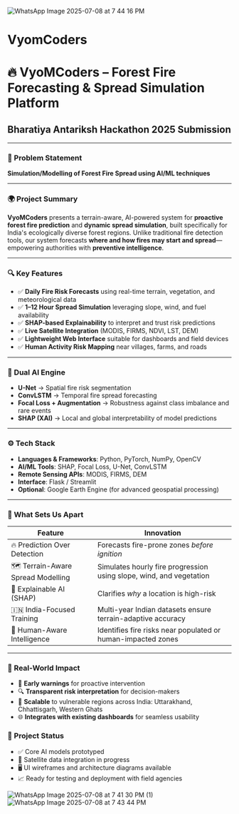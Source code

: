 ![WhatsApp Image 2025-07-08 at 7 44 16 PM](https://github.com/user-attachments/assets/a2fef425-fd33-4a5e-aab0-061c73713bbd)


# VyomCoders
# 🔥 VyoMCoders – Forest Fire Forecasting & Spread Simulation Platform  
## Bharatiya Antariksh Hackathon 2025 Submission

---

### 🧩 Problem Statement  
**Simulation/Modelling of Forest Fire Spread using AI/ML techniques**

---

### 🌍 Project Summary  
**VyoMCoders** presents a terrain-aware, AI-powered system for **proactive forest fire prediction** and **dynamic spread simulation**, built specifically for India's ecologically diverse forest regions. Unlike traditional fire detection tools, our system forecasts **where and how fires may start and spread**—empowering authorities with **preventive intelligence**.

---

### 🔍 Key Features  
- ✅ **Daily Fire Risk Forecasts** using real-time terrain, vegetation, and meteorological data  
- ✅ **1–12 Hour Spread Simulation** leveraging slope, wind, and fuel availability  
- ✅ **SHAP-based Explainability** to interpret and trust risk predictions  
- ✅ **Live Satellite Integration** (MODIS, FIRMS, NDVI, LST, DEM)  
- ✅ **Lightweight Web Interface** suitable for dashboards and field devices  
- ✅ **Human Activity Risk Mapping** near villages, farms, and roads

---

### 🤖 Dual AI Engine  
- **U-Net** → Spatial fire risk segmentation  
- **ConvLSTM** → Temporal fire spread forecasting  
- **Focal Loss + Augmentation** → Robustness against class imbalance and rare events  
- **SHAP (XAI)** → Local and global interpretability of model predictions

---

### ⚙️ Tech Stack  
- **Languages & Frameworks**: Python, PyTorch, NumPy, OpenCV  
- **AI/ML Tools**: SHAP, Focal Loss, U-Net, ConvLSTM  
- **Remote Sensing APIs**: MODIS, FIRMS, DEM  
- **Interface**: Flask / Streamlit  
- **Optional**: Google Earth Engine (for advanced geospatial processing)

---

### 🌄 What Sets Us Apart  
| Feature | Innovation |
|--------|------------|
| 🔥 Prediction Over Detection | Forecasts fire-prone zones *before ignition* |
| 🗺️ Terrain-Aware Spread Modelling | Simulates hourly fire progression using slope, wind, and vegetation |
| 🧠 Explainable AI (SHAP) | Clarifies *why* a location is high-risk |
| 🇮🇳 India-Focused Training | Multi-year Indian datasets ensure terrain-adaptive accuracy |
| 🧭 Human-Aware Intelligence | Identifies fire risks near populated or human-impacted zones |

---

### 🧪 Real-World Impact  
- 🔔 **Early warnings** for proactive intervention  
- 🔍 **Transparent risk interpretation** for decision-makers  
- 🔄 **Scalable** to vulnerable regions across India: Uttarakhand, Chhattisgarh, Western Ghats  
- 🌐 **Integrates with existing dashboards** for seamless usability


### 📌 Project Status  
- ✅ Core AI models prototyped  
- 🔄 Satellite data integration in progress  
- 🖥️ UI wireframes and architecture diagrams available  
- 📈 Ready for testing and deployment with field agencies

![WhatsApp Image 2025-07-08 at 7 41 30 PM (1)](https://github.com/user-attachments/assets/b91b8898-6cb0-4462-96b1-91a0e7d804ec)
![WhatsApp Image 2025-07-08 at 7 43 44 PM](https://github.com/user-attachments/assets/9375f241-4607-4307-8d23-08987e91045c)

